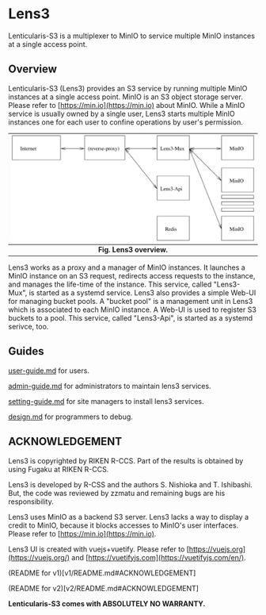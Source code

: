 # Lens3

Lenticularis-S3 is a multiplexer to MinIO to service multiple MinIO
instances at a single access point.

## Overview

Lenticularis-S3 (Lens3) provides an S3 service by running multiple
MinIO instances at a single access point.  MinIO is an S3 object
storage server.  Please refer to [https://min.io](https://min.io)
about MinIO.  While a MinIO service is usually owned by a single user,
Lens3 starts multiple MinIO instances one for each user to confine
operations by user's permission.

| ![lens3-overview](v1/doc/lens3-overview.svg) |
|:--:|
| **Fig. Lens3 overview.** |

Lens3 works as a proxy and a manager of MinIO instances.  It launches
a MinIO instance on an S3 request, redirects access requests to the
instance, and manages the life-time of the instance.  This service,
called "Lens3-Mux", is started as a systemd service.  Lens3 also
provides a simple Web-UI for managing bucket pools.  A "bucket pool"
is a management unit in Lens3 which is associated to each MinIO
instance.  A Web-UI is used to register S3 buckets to a pool.  This
service, called "Lens3-Api", is started as a systemd serivce, too.

## Guides

[user-guide.md](v1/doc/user-guide.md) for users.

[admin-guide.md](v1/doc/admin-guide.md) for administrators to maintain
lens3 services.

[setting-guide.md](v1/doc/setting-guide.md) for site managers to install
lens3 services.

[design.md](v1/doc/design.md) for programmers to debug.

## ACKNOWLEDGEMENT

Lens3 is copyrighted by RIKEN R-CCS.  Part of the results is
obtained by using Fugaku at RIKEN R-CCS.

Lens3 is developed by R-CSS and the authors S. Nishioka and
T. Ishibashi.  But, the code was reviewed by zzmatu and remaining bugs
are his responsibility.

Lens3 uses MinIO as a backend S3 server.  Lens3 lacks a way to display
a credit to MinIO, because it blocks accesses to MinIO's user
interfaces.  Please refer to [https://min.io](https://min.io).

Lens3 UI is created with vuejs+vuetify.  Please refer to
[https://vuejs.org](https://vuejs.org/) and
[https://vuetifyjs.com](https://vuetifyjs.com/en/).

(README for v1)[v1/README.md#ACKNOWLEDGEMENT]

(README for v2)[v2/README.md#ACKNOWLEDGEMENT]

__Lenticularis-S3 comes with ABSOLUTELY NO WARRANTY.__
